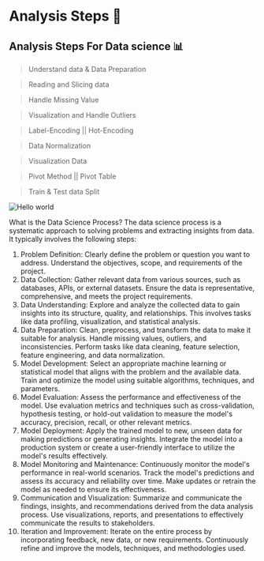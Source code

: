 # Analysis Steps 📑
## Analysis Steps For Data science   📊

> Understand data & Data Preparation

> Reading and Slicing data 

> Handle Missing Value 

> Visualization and Handle Outliers 

> Label-Encoding || Hot-Encoding

> Data Normalization 

> Visualization Data

> Pivot Method || Pivot Table

> Train & Test data Split

<img src="https://i.stack.imgur.com/J70U4.png" alt="Hello world">

<br>


What is the  Data Science Process?
The data science process is a systematic approach to solving problems and extracting insights from data. It typically involves the following steps:
1. Problem Definition: Clearly define the problem or question you want to address. Understand the objectives, scope, and requirements of the project.
 2. Data Collection: Gather relevant data from various sources, such as databases, APIs, or external datasets. Ensure the data is representative, comprehensive, and meets the project requirements.
 3. Data Understanding: Explore and analyze the collected data to gain insights into its structure, quality, and relationships. This involves tasks like data profiling, visualization, and statistical analysis.
 4. Data Preparation: Clean, preprocess, and transform the data to make it suitable for analysis. Handle missing values, outliers, and inconsistencies. Perform tasks like data cleaning, feature selection, feature engineering, and data normalization.
 5. Model Development: Select an appropriate machine learning or statistical model that aligns with the problem and the available data. Train and optimize the model using suitable algorithms, techniques, and parameters.
 6. Model Evaluation: Assess the performance and effectiveness of the model. Use evaluation metrics and techniques such as cross-validation, hypothesis testing, or hold-out validation to measure the model's accuracy, precision, recall, or other relevant metrics.
 7. Model Deployment: Apply the trained model to new, unseen data for making predictions or generating insights. Integrate the model into a production system or create a user-friendly interface to utilize the model's results effectively.
 8. Model Monitoring and Maintenance: Continuously monitor the model's performance in real-world scenarios. Track the model's predictions and assess its accuracy and reliability over time. Make updates or retrain the model as needed to ensure its effectiveness.
 9. Communication and Visualization: Summarize and communicate the findings, insights, and recommendations derived from the data analysis process. Use visualizations, reports, and presentations to effectively communicate the results to stakeholders.
 10. Iteration and Improvement: Iterate on the entire process by incorporating feedback, new data, or new requirements. Continuously refine and improve the models, techniques, and methodologies used.




